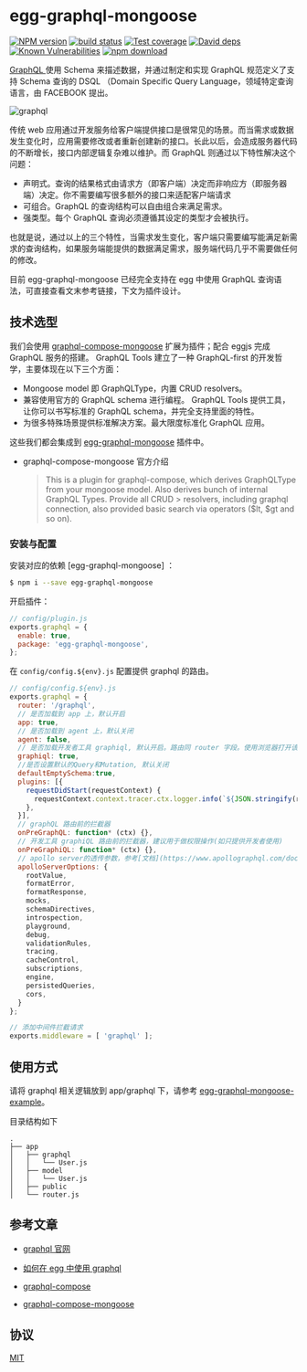 # egg-graphql-mongoose

[![NPM version][npm-image]][npm-url]
[![build status][action-image]][action-url]
[![Test coverage][codecov-image]][codecov-url]
[![David deps][david-image]][david-url]
[![Known Vulnerabilities][snyk-image]][snyk-url]
[![npm download][download-image]][download-url]
![]()

[npm-image]: https://img.shields.io/npm/v/egg-graphql-mongoose.svg?style=flat-square
[npm-url]: https://npmjs.org/package/egg-graphql-mongoose
[action-image]: https://github.com/Quinton/egg-graphql-mongoose/workflows/build/badge.svg
[action-url]: https://github.com/Quinton/egg-graphql-mongoose/actions
[codecov-image]: https://codecov.io/gh/Quinton/egg-graphql-mongoose/branch/master/graph/badge.svg
[codecov-url]: https://codecov.io/gh/Quinton/egg-graphql-mongoose
[david-image]: https://img.shields.io/david/Quinton/egg-graphql-mongoose.svg?style=flat-square
[david-url]: https://david-dm.org/Quinton/egg-graphql-mongoose
[snyk-image]: https://snyk.io/test/npm/egg-graphql-mongoose/badge.svg?style=flat-square
[snyk-url]: https://snyk.io/test/npm/egg-graphql-mongoose
[download-image]: https://img.shields.io/npm/dm/egg-graphql-mongoose.svg?style=flat-square
[download-url]: https://npmjs.org/package/egg-graphql-mongoose

[GraphQL ](http://facebook.github.io/graphql/)使用 Schema 来描述数据，并通过制定和实现 GraphQL 规范定义了支持 Schema 查询的 DSQL （Domain Specific Query Language，领域特定查询语言，由 FACEBOOK 提出。

![graphql](http://upload-images.jianshu.io/upload_images/551828-8d055caea7562605.png?imageMogr2/auto-orient/strip%7CimageView2/2/w/1240)

传统 web 应用通过开发服务给客户端提供接口是很常见的场景。而当需求或数据发生变化时，应用需要修改或者重新创建新的接口。长此以后，会造成服务器代码的不断增长，接口内部逻辑复杂难以维护。而 GraphQL 则通过以下特性解决这个问题：

- 声明式。查询的结果格式由请求方（即客户端）决定而非响应方（即服务器端）决定。你不需要编写很多额外的接口来适配客户端请求
- 可组合。GraphQL 的查询结构可以自由组合来满足需求。
- 强类型。每个 GraphQL 查询必须遵循其设定的类型才会被执行。

也就是说，通过以上的三个特性，当需求发生变化，客户端只需要编写能满足新需求的查询结构，如果服务端能提供的数据满足需求，服务端代码几乎不需要做任何的修改。

目前 egg-graphql-mongoose 已经完全支持在 egg 中使用 GraphQL 查询语法，可直接查看文末参考链接，下文为插件设计。

## 技术选型

我们会使用 [graphql-compose-mongoose](https://github.com/graphql-compose/graphql-compose-mongoose) 扩展为插件；配合 eggjs 完成 GraphQL 服务的搭建。 GraphQL Tools 建立了一种 GraphQL-first 的开发哲学，主要体现在以下三个方面：

- Mongoose model 即 GraphQLType，内置 CRUD resolvers。
- 兼容使用官方的 GraphQL schema 进行编程。 GraphQL Tools 提供工具，让你可以书写标准的 GraphQL schema，并完全支持里面的特性。
- 为很多特殊场景提供标准解决方案。最大限度标准化 GraphQL 应用。

这些我们都会集成到 [egg-graphql-mongoose](https://github.com/Quinton/egg-graphql-mongoose) 插件中。

- graphql-compose-mongoose 官方介绍
  > This is a plugin for graphql-compose, which derives GraphQLType from your mongoose model. Also derives bunch of internal GraphQL Types. Provide all CRUD > resolvers, including graphql connection, also provided basic search via operators ($lt, $gt and so on).

### 安装与配置

安装对应的依赖 [egg-graphql-mongoose] ：

```bash
$ npm i --save egg-graphql-mongoose
```

开启插件：

```js
// config/plugin.js
exports.graphql = {
  enable: true,
  package: 'egg-graphql-mongoose',
};
```

在 `config/config.${env}.js` 配置提供 graphql 的路由。

```js
// config/config.${env}.js
exports.graphql = {
  router: '/graphql',
  // 是否加载到 app 上，默认开启
  app: true,
  // 是否加载到 agent 上，默认关闭
  agent: false,
  // 是否加载开发者工具 graphiql, 默认开启。路由同 router 字段。使用浏览器打开该可见。
  graphiql: true,
  //是否设置默认的Query和Mutation, 默认关闭
  defaultEmptySchema:true,
  plugins: [{
    requestDidStart(requestContext) {
      requestContext.context.tracer.ctx.logger.info(`${JSON.stringify(requestContext.request.query, null, 2)}`);
    },
  }],
  // graphQL 路由前的拦截器
  onPreGraphQL: function* (ctx) {},
  // 开发工具 graphiQL 路由前的拦截器，建议用于做权限操作(如只提供开发者使用)
  onPreGraphiQL: function* (ctx) {},
  // apollo server的透传参数，参考[文档](https://www.apollographql.com/docs/apollo-server/api/apollo-server/#parameters)
  apolloServerOptions: {
    rootValue,
    formatError,
    formatResponse,
    mocks,
    schemaDirectives,
    introspection,
    playground,
    debug,
    validationRules,
    tracing,
    cacheControl,
    subscriptions,
    engine,
    persistedQueries,
    cors,
  }
};

// 添加中间件拦截请求
exports.middleware = [ 'graphql' ];
```

## 使用方式

请将 graphql 相关逻辑放到 app/graphql 下，请参考 [egg-graphql-mongoose-example](https://github.com/Quinton/egg-graphql-mongoose-example)。

目录结构如下

```
.
├── app
│   ├── graphql
│   │   └── User.js
│   ├── model
│   │   └── User.js
│   ├── public
│   └── router.js

```

## 参考文章

- [graphql 官网](http://facebook.github.io/graphql)

- [如何在 egg 中使用 graphql](https://github.com/Quinton/egg-graphql-mongoose-example)

- [graphql-compose](https://github.com/nodkz/graphql-compose)

- [graphql-compose-mongoose](https://github.com/graphql-compose/graphql-compose-mongoose)

## 协议

[MIT](LICENSE)
